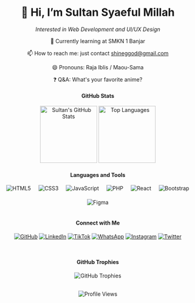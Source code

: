 <h1 align="center">👋 Hi, I’m Sultan Syaeful Millah</h1>
<p align="center">
  <em>Interested in Web Development and UI/UX Design</em>
</p>

<p align="center">
  🌱 Currently learning at SMKN 1 Banjar
</p>

<p align="center">
  📫 How to reach me: just contact <a href="mailto:shineggod@gmail.com">shineggod@gmail.com</a>
</p>

<p align="center">
  😄 Pronouns: Raja Iblis / Maou-Sama
</p>

<p align="center">
  ❓ Q&A: What's your favorite anime?
</p>



<div align="center">

#### GitHub Stats

<img src="https://github-readme-stats.vercel.app/api?username=Shinee000ZZZ&show_icons=true&theme=dark" alt="Sultan's GitHub Stats" style="height: 150px;">

<img src="https://github-readme-stats.vercel.app/api/top-langs/?username=Shinee000ZZZ&layout=compact&theme=dark" alt="Top Languages" style="height: 150px;">
<br>

#### Languages and Tools

<div style="display: flex; justify-content: center; flex-wrap: wrap; gap: 20px;">
  <img src="https://img.shields.io/badge/-HTML5-E34F26?style=flat&logo=html5&logoColor=white" alt="HTML5">
  <img src="https://img.shields.io/badge/-CSS3-1572B6?style=flat&logo=css3&logoColor=white" alt="CSS3">
  <img src="https://img.shields.io/badge/-JavaScript-F7DF1E?style=flat&logo=javascript&logoColor=black" alt="JavaScript">
  <img src="https://img.shields.io/badge/-PHP-777BB4?style=flat&logo=php&logoColor=white" alt="PHP">
  <img src="https://img.shields.io/badge/-React-61DAFB?style=flat&logo=react&logoColor=black" alt="React">
  <img src="https://img.shields.io/badge/-Bootstrap-563D7C?style=flat&logo=bootstrap&logoColor=white" alt="Bootstrap">
  <img src="https://img.shields.io/badge/-Figma-F24E1E?style=flat&logo=figma&logoColor=white" alt="Figma">
</div>

<br>

#### Connect with Me

<a href="https://github.com/Shinee000ZZZ" target="_blank"><img src="https://img.shields.io/badge/-GitHub-181717?style=flat&logo=github&logoColor=white" alt="GitHub"></a>
<a href="https://www.linkedin.com/in/sultan-syaeful-millah/" target="_blank"><img src="https://img.shields.io/badge/-LinkedIn-0077B5?style=flat&logo=linkedin&logoColor=white" alt="LinkedIn"></a>
<a href="https://www.tiktok.com/@oshitergantungfyp" target="_blank"><img src="https://img.shields.io/badge/-TikTok-000000?style=flat&logo=tiktok&logoColor=white" alt="TikTok"></a>
<a href="https://api.whatsapp.com/send?phone=6289502632801" target="_blank"><img src="https://img.shields.io/badge/-WhatsApp-25D366?style=flat&logo=whatsapp&logoColor=white" alt="WhatsApp"></a>
<a href="https://www.instagram.com/kesaltunan" target="_blank"><img src="https://img.shields.io/badge/-Instagram-E4405F?style=flat&logo=instagram&logoColor=white" alt="Instagram"></a>
<a href="https://twitter.com/OkeShinee" target="_blank"><img src="https://img.shields.io/badge/-Twitter-1DA1F2?style=flat&logo=twitter&logoColor=white" alt="Twitter"></a>

<br>

#### GitHub Trophies
<img src="https://github-profile-trophy.vercel.app/?username=Shinee000ZZZ&theme=darkhub" alt="GitHub Trophies">
<br>
<br>

![Profile Views](https://komarev.com/ghpvc/?username=Shinee000ZZZ&color=blueviolet)

</div>

</div>
